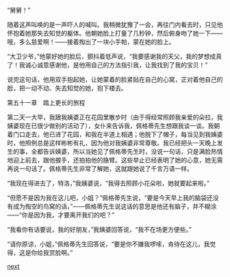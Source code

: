 
“舅舅！”

随着这声叫唤的是一声吓人的喊叫。我稍微犹豫了一会，再往门内看去时，只见他怀抱着她那失去知觉的躯体。他朝她脸上打量了几秒钟，然后俯身吻了她一下——哦，多么慈爱啊！——接着掏出了一块小手帕，蒙在她的脸上。

“大卫少爷，”他蒙好她的脸后，颤抖着低声说，“我要感谢我的天父，我的梦想成真了！我诚心诚意感谢他，是他用自己的方法指引我，让我找到了我的宝贝！”

说完这句话，他用双手抱起她，让她蒙着的脸紧贴在自己的心窝，正对着他自己的脸，把一动不动、失去知觉的她，抱下楼去。

第五十一章　踏上更长的旅程

第二天一大早，我跟我姨婆正在花园里散步时（由于得经常照顾我亲爱的朵拉，我姨婆现在已很少做别的活动了），女仆来告诉我，佩格蒂先生想跟我谈一谈。我朝着门口走去，他已进了花园，和我在半道上相遇；他脱下了帽子，每当见到我姨婆时，他照例总是这样彬彬有礼，因为他对我姨婆非常尊敬。我已经把头一天晚上发生的事，全都告诉姨婆，所以当她见了佩格蒂先生时，没说一句话，只是满脸热情地迎上前去，跟他握手，还拍拍他的胳臂。这些举止已经表明了她的心意，她无需再说一句话了。佩格蒂先生非常了解她，这就跟她说了千言万语一样。

“我现在得进去了，特洛，”我姨婆说，“我得去照顾小花朵啦，她就要起来啦。”

“但愿不是因为我在这儿吧，小姐？”佩格蒂先生说，“要是今天早上我的脑袋还没有成为掏空的鸟窝的话，”——佩格蒂先生说这话的意思是他还有脑子，并不糊涂——“你是因为我，才要离开我们的吧？”

“我看你有话要说，我的好朋友，”我姨婆回答说，“我不在场更方便些。”

“请你原谅，小姐，”佩格蒂先生回答说，“要是你不嫌我啰嗦，肯待在这儿，我觉得，这是你给我赏脸啊。”

[next](page640.md)